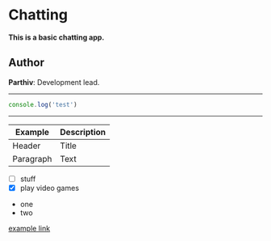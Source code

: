 # Chatting

**This is a basic chatting app.**

## Author
**Parthiv**: Development lead.

---


```js
console.log('test')
```

---
| Example | Description |
| ----------- | ----------- |
| Header | Title |
| Paragraph | Text |

- [ ] stuff
- [x] play video games

* one
* two

[example link](https://willowsprep.com)

